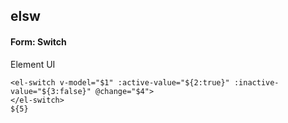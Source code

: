 ## elsw
#### Form: Switch
Element UI <el-switch>
```
<el-switch v-model="$1" :active-value="${2:true}" :inactive-value="${3:false}" @change="$4">
</el-switch>
${5}
```